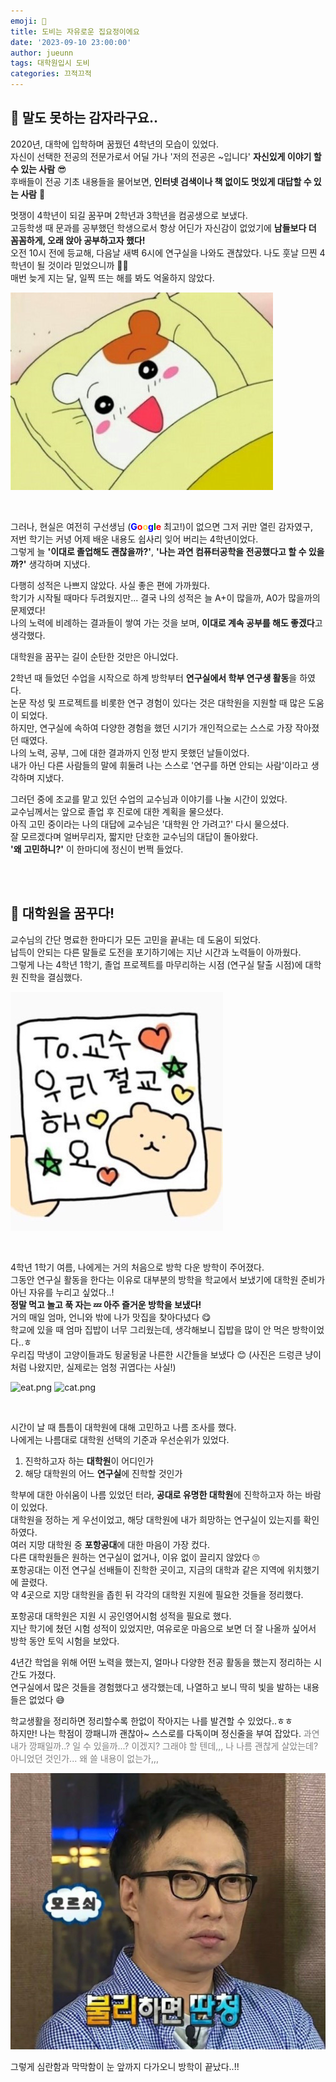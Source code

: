 ```yaml
---
emoji: 🥔️
title: 도비는 자유로운 집요정이에요
date: '2023-09-10 23:00:00'
author: jueunn
tags: 대학원입시 도비
categories: 끄적끄적
---
```


## 👻 말도 못하는 감자라구요..

2020년, 대학에 입학하며 꿈꿨던 4학년의 모습이 있었다.   
자신이 선택한 전공의 전문가로서 어딜 가나 '저의 전공은 ~입니다' **자신있게 이야기 할 수 있는 사람** 😎   
후배들이 전공 기초 내용들을 물어보면, **인터넷 검색이나 책 없이도 멋있게 대답할 수 있는 사람** 🥴   

멋쟁이 4학년이 되길 꿈꾸며 2학년과 3학년을 컴공생으로 보냈다.   
고등학생 때 문과를 공부했던 학생으로서 항상 어딘가 자신감이 없었기에 **남들보다 더 꼼꼼하게, 오래 앉아 공부하고자 했다!**   
오전 10시 전에 등교해, 다음날 새벽 6시에 연구실을 나와도 괜찮았다.
나도 훗날 므찐 4학년이 될 것이라 믿었으니까 🙏🏻   
매번 늦게 지는 달, 일찍 뜨는 해를 봐도 억울하지 않았다.   

![wake.png](wake.png)

<br>

그러나, 현실은 여전히 구선생님 (<span style="color:blue">**G**</span><span style="color:red">**o**</span><span style="color:#ffd33d">**o**</span><span style="color:blue">**g**</span><span style="color:green">**l**</span><span style="color:red">**e**</span> 최고!)이 없으면 그저 귀만 열린 감자였구,   
저번 학기는 커녕 어제 배운 내용도 쉽사리 잊어 버리는 4학년이었다.   
그렇게 늘 **'이대로 졸업해도 괜찮을까?'**, **'나는 과연 컴퓨터공학을 전공했다고 할 수 있을까?'** 생각하며 지냈다.   

다행히 성적은 나쁘지 않았다. 사실 좋은 편에 가까웠다.   
학기가 시작될 때마다 두려웠지만... 결국 나의 성적은 늘 A+이 많을까, A0가 많을까의 문제였다!   
나의 노력에 비례하는 결과들이 쌓여 가는 것을 보며, **이대로 계속 공부를 해도 좋겠다**고 생각했다.   

대학원을 꿈꾸는 길이 순탄한 것만은 아니었다.   

2학년 때 들었던 수업을 시작으로 하계 방학부터 **연구실에서 학부 연구생 활동**을 하였다.   
논문 작성 및 프로젝트를 비롯한 연구 경험이 있다는 것은 대학원을 지원할 때 많은 도움이 되었다.   
하지만, 연구실에 속하여 다양한 경험을 했던 시기가 개인적으로는 스스로 가장 작아졌던 때였다.   
나의 노력, 공부, 그에 대한 결과까지 인정 받지 못했던 날들이었다.   
내가 아닌 다른 사람들의 말에 휘둘려 나는 스스로 '연구를 하면 안되는 사람'이라고 생각하며 지냈다.   

그러던 중에 조교를 맡고 있던 수업의 교수님과 이야기를 나눌 시간이 있었다.   
교수님께서는 앞으로 졸업 후 진로에 대한 계획을 물으셨다.   
아직 고민 중이라는 나의 대답에 교수님은 '대학원 안 가려고?' 다시 물으셨다.   
잘 모르겠다며 얼버무리자, 짧지만 단호한 교수님의 대답이 돌아왔다.   
**'왜 고민하니?'** 이 한마디에 정신이 번쩍 들었다.   

<br><br>

## 💭 대학원을 꿈꾸다!

교수님의 간단 명료한 한마디가 모든 고민을 끝내는 데 도움이 되었다.   
납득이 안되는 다른 말들로 도전을 포기하기에는 지난 시간과 노력들이 아까웠다.   
그렇게 나는 4학년 1학기, 졸업 프로젝트를 마무리하는 시점 (연구실 탈출 시점)에 대학원 진학을 결심했다.   

![to.png](to.png)

<br>

4학년 1학기 여름, 나에게는 거의 처음으로 방학 다운 방학이 주어졌다.   
그동안 연구실 활동을 한다는 이유로 대부분의 방학을 학교에서 보냈기에 대학원 준비가 아닌 자유를 누리고 싶었다..!   
**정말 먹고 놀고 푹 자는 💤 아주 즐거운 방학을 보냈다!**   
거의 매일 엄마, 언니와 밖에 나가 맛집을 찾아다녔다 😋   
학교에 있을 때 엄마 집밥이 너무 그리웠는데, 생각해보니 집밥을 많이 안 먹은 방학이었다..ㅎ   
우리집 막냉이 고양이들과도 뒹굴뒹굴 나른한 시간들을 보냈다 😊 (사진은 드렁큰 냥이처럼 나왔지만, 실제로는 엄청 귀엽다는 사실!)   

![eat.png](eat.png)
![cat.png](cat.png)

<br>

시간이 날 때 틈틈이 대학원에 대해 고민하고 나름 조사를 했다.   
나에게는 나름대로 대학원 선택의 기준과 우선순위가 있었다.   

1. 진학하고자 하는 **대학원**이 어디인가
2. 해당 대학원의 어느 **연구실**에 진학할 것인가   

학부에 대한 아쉬움이 나름 있었던 터라, **공대로 유명한 대학원**에 진학하고자 하는 바람이 있었다.   
대학원을 정하는 게 우선이었고, 해당 대학원에 내가 희망하는 연구실이 있는지를 확인하였다.   
여러 지망 대학원 중 **포항공대**에 대한 마음이 가장 컸다.   
다른 대학원들은 원하는 연구실이 없거나, 이유 없이 끌리지 않았다 🙄   
포항공대는 이전 연구실 선배들이 진학한 곳이고, 지금의 대학과 같은 지역에 위치했기에 끌렸다.   
약 4곳으로 지망 대학원을 좁힌 뒤 각각의 대학원 지원에 필요한 것들을 정리했다.   

포항공대 대학원은 지원 시 공인영어시험 성적을 필요로 했다.   
지난 학기에 쳤던 시험 성적이 있었지만, 여유로운 마음으로 보면 더 잘 나올까 싶어서 방학 동안 토익 시험을 보았다.   

4년간 학업을 위해 어떤 노력을 했는지, 얼마나 다양한 전공 활동을 했는지 정리하는 시간도 가졌다.   
연구실에서 많은 것들을 경험했다고 생각했는데, 나열하고 보니 딱히 빛을 발하는 내용들은 없었다 😅  

학교생활을 정리하면 정리할수록 한없이 작아지는 나를 발견할 수 있었다..ㅎㅎ   
하지만! 나는 학점이 깡패니까 괜찮아~ 스스로를 다독이며 정신줄을 부여 잡았다.
<span style="color: #808080"> 과연 내가 깡패일까..? 일 수 있을까...? 이겠지? 그래야 할 텐데,,, 나 나름 괜찮게 살았는데? 아니었던 것인가... 왜 쓸 내용이 없는가,,, </span>

![img1.png](img1.png)

그렇게 심란함과 막막함이 눈 앞까지 다가오니 방학이 끝났다..!!


```toc

```
